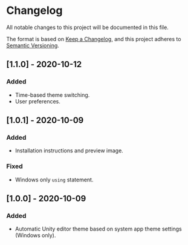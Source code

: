 # Changelog

All notable changes to this project will be documented in this file.

The format is based on [Keep a Changelog](https://keepachangelog.com/en/1.0.0/),
and this project adheres to [Semantic Versioning](https://semver.org/spec/v2.0.0.html).

## [1.1.0] - 2020-10-12

### Added

- Time-based theme switching.
- User preferences.

## [1.0.1] - 2020-10-09

### Added

- Installation instructions and preview image.

### Fixed

- Windows only `using` statement.

## [1.0.0] - 2020-10-09

### Added

- Automatic Unity editor theme based on system app theme settings (Windows only).
